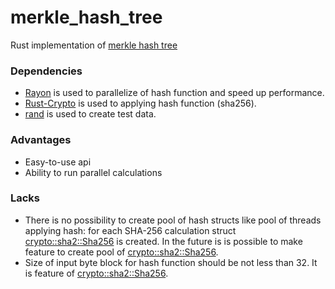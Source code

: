 # merkle_hash_tree
Rust implementation of [merkle hash tree](https://en.wikipedia.org/wiki/Merkle_tree)


### Dependencies

- [Rayon](https://crates.io/crates/rayon) is used to parallelize of hash function and speed up performance.
- [Rust-Crypto](https://crates.io/crates/rust-crypto) is used to applying hash function (sha256).
- [rand](https://crates.io/crates/rand) is used to create test data.

### Advantages

- Easy-to-use api
- Ability to run parallel calculations

### Lacks

- There is no possibility to create pool of hash structs like pool of threads applying hash:
for each SHA-256 calculation struct [crypto::sha2::Sha256](https://docs.rs/rust-crypto/0.2.36/crypto/sha2/struct.Sha256.html) is created. In the future is is possible to make feature to create pool of [crypto::sha2::Sha256](https://docs.rs/rust-crypto/0.2.36/crypto/sha2/struct.Sha256.html).
- Size of input byte block for hash function should be not less than 32. It is feature of [crypto::sha2::Sha256](https://docs.rs/rust-crypto/0.2.36/crypto/sha2/struct.Sha256.html).
